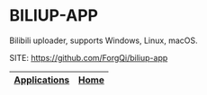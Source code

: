 # BILIUP-APP
 
 Bilibili uploader, supports Windows, Linux, macOS.
 
 SITE: https://github.com/ForgQi/biliup-app

 | [Applications](https://portable-linux-apps.github.io/apps.html) | [Home](https://portable-linux-apps.github.io)
 | --- | --- |
